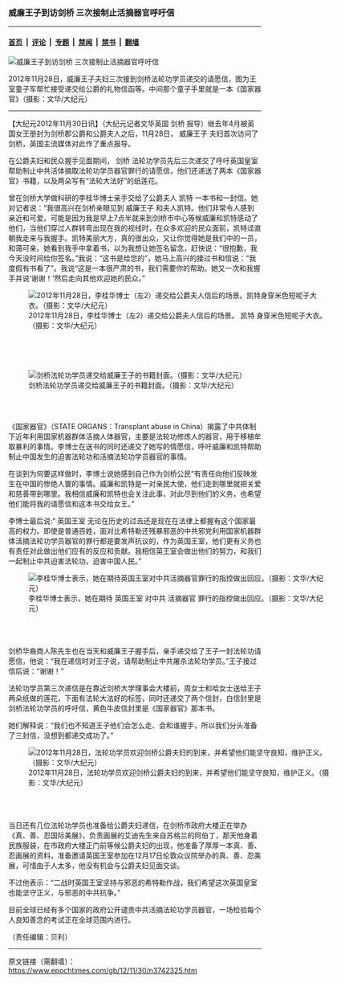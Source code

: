 ### 威廉王子到访剑桥 三次接制止活摘器官呼吁信

---

#### [首页](../../../..?n3742325) &nbsp;|&nbsp; [评论](../../../../../epoch-comment?n3742325) &nbsp;|&nbsp; [专题](../../../../../epoch-special?n3742325) &nbsp;|&nbsp; [禁闻](../../../../../epoch-news?n3742325) &nbsp;|&nbsp; [禁书](../../../../../books?n3742325) &nbsp;|&nbsp; [翻墙](https://github.com/gfw-breaker/nogfw/blob/master/README.md?n3742325)


<div><img alt="威廉王子到访剑桥 三次接制止活摘器官呼吁信" class="attachment-djy_600_400 size-djy_600_400 wp-post-image" src="https://i.epochtimes.com/assets/uploads/2012/11/1211300811451667-600x400.jpg"/>
<div class="caption">
 <p>
  2012年11月28日，威廉王子夫妇三次接到剑桥法轮功学员递交的请愿信，图为王室童子军帮忙接受递交给公爵的礼物信函等。中间那个童子手里就是一本《国家器官》（摄影：文华/大纪元）
 </p>
</div></div><hr/><div class="post_content" id="artbody" itemprop="articleBody">
 <!-- article content begin -->
 <p>
  【大纪元2012年11月30日讯】（大纪元记者文华英国
  <ok href="https://www.epochtimes.com/gb/tag/%E5%89%91%E6%A1%A5.html">
   剑桥
  </ok>
  报导）继去年4月被英国女王册封为剑桥郡公爵和公爵夫人之后，11月28日，
  <ok href="https://www.epochtimes.com/gb/tag/%E5%A8%81%E5%BB%89%E7%8E%8B%E5%AD%90.html">
   威廉王子
  </ok>
  夫妇首次访问了剑桥，英国主流媒体对此作了重点报导。
 </p>
 <p>
  在公爵夫妇和民众握手见面期间，
  <ok href="https://www.epochtimes.com/gb/tag/%E5%89%91%E6%A1%A5.html">
   剑桥
  </ok>
  法轮功学员先后三次递交了呼吁英国皇室帮助制止中共活体摘取法轮功学员器官罪行的请愿信，他们还递送了两本《国家器官》书籍，以及两朵写有“法轮大法好”的纸莲花。
 </p>
 <p>
  曾在剑桥大学做科研的李桂华博士亲手交给了公爵夫人
  <ok href="https://www.epochtimes.com/gb/tag/%E5%87%AF%E7%89%B9.html">
   凯特
  </ok>
  一本书和一封信。她对记者说：“我很高兴在剑桥亲眼见到
  <ok href="https://www.epochtimes.com/gb/tag/%E5%A8%81%E5%BB%89%E7%8E%8B%E5%AD%90.html">
   威廉王子
  </ok>
  和夫人凯特。他们非常令人感到亲近和可爱。可能是因为我是早上7点半就来到剑桥市中心等候威廉和凯特感动了他们，当他们穿过人群转弯出现在我的视线时，在众多欢迎的民众面前，凯特迳直朝我走来与我握手。凯特美丽大方，真的很出众，又让你觉得她是我们中的一员，和蔼可亲。她看到我手中拿着书，以为我想让她签名留念，赶快说：“很抱歉，我今天没时间给你签名。”我说：“这书是给您的”，她马上高兴的接过书和信说：“我度假有书看了”。我说“这是一本很严肃的书，我们需要你的帮助。她又一次和我握手并说‘谢谢！’然后走向其他欢迎她的民众。”
 </p>
 <p>
  <figure aria-describedby="caption-attachment-6650022" class="wp-caption aligncenter" id="attachment_6650022" style="width: 600px">
   <ok href=" https://i.epochtimes.com/assets/uploads/2012/11/1211300815021667-600x450.jpg" rel="noreferrer noopener" target="_blank">
    <img alt="2012年11月28日，李桂华博士（左2）递交给公爵夫人信后的场景。凯特身穿米色短呢子大衣。（摄影：文华/大纪元）" class="size-large wp-image-6650022" src="https://i.epochtimes.com/assets/uploads/2012/11/1211300815021667-600x450.jpg" title="2012年11月28日，李桂华博士（左2）递交给公爵夫人信后的场景。凯特身穿米色短呢子大衣。（摄影：文华/大纪元）"/>
   </ok>
   <br/><figcaption class="wp-caption-text" id="caption-attachment-6650022">
    2012年11月28日，李桂华博士（左2）递交给公爵夫人信后的场景。
    <ok href="https://www.epochtimes.com/gb/tag/%E5%87%AF%E7%89%B9.html">
     凯特
    </ok>
    身穿米色短呢子大衣。（摄影：文华/大纪元）
   </figcaption><br/>
  </figure><br/>
  <br/>
  <figure aria-describedby="caption-attachment-6650035" class="wp-caption aligncenter" id="attachment_6650035" style="width: 600px">
   <ok href=" https://i.epochtimes.com/assets/uploads/2012/11/1211300822021667-600x450.jpg" rel="noreferrer noopener" target="_blank">
    <img alt="剑桥法轮功学员递交给威廉王子的书籍封面。（摄影：文华/大纪元）" class="size-large wp-image-6650035" src="https://i.epochtimes.com/assets/uploads/2012/11/1211300822021667-600x450.jpg" title="剑桥法轮功学员递交给威廉王子的书籍封面。（摄影：文华/大纪元）"/>
   </ok>
   <br/><figcaption class="wp-caption-text" id="caption-attachment-6650035">
    剑桥法轮功学员递交给威廉王子的书籍封面。（摄影：文华/大纪元）
   </figcaption><br/>
  </figure><br/>
 </p>
 <p>
 </p>
 <p>
  《国家器官》（STATE ORGANS：Transplant abuse in China）揭露了中共体制下近年利用国家机器群体活摘人体器官，主要是法轮功修炼人的器官，用于移植牟取暴利的事情。李博士在送书的同时还递交了她写的情愿信，呼吁威廉和凯特帮助制止中国发生的迫害法轮功和活摘法轮功学员器官的事情。
 </p>
 <p>
  在谈到为何要这样做时，李博士说她感到自己作为剑桥公民“有责任向他们反映发生在中国的惨绝人寰的事情。威廉和凯特是一对亲民大使，他们走到哪里就把关爱和慈善带到哪里。我相信威廉和凯特也会关注此事，对此尽到他们的义务，也希望他们能将我的请愿信和这本书交给女王。”
 </p>
 <p>
  李博士最后说:“
  <ok href="https://www.epochtimes.com/gb/tag/%E8%8B%B1%E5%9B%BD%E7%8E%8B%E5%AE%A4.html">
   英国王室
  </ok>
  无论在历史的过去还是现在在法律上都握有这个国家最高的权力。即使是普通百姓，面对比希特勒还残暴邪恶的中共邪党利用国家机器群体活摘法轮功学员器官的罪行都是要发声抗议的，作为英国王室，他们更有义务也有责任对此做出他们应有的反应和贡献。我相信英王室会做出他们的努力，和我们一起制止中共迫害法轮功，迫害中国人民。”
  <br/>
  <figure aria-describedby="caption-attachment-6650047" class="wp-caption aligncenter" id="attachment_6650047" style="width: 600px">
   <ok href=" https://i.epochtimes.com/assets/uploads/2012/11/1211300819001667-600x436.jpg" rel="noreferrer noopener" target="_blank">
    <img alt="李桂华博士表示，她在期待英国王室对中共活摘器官罪行的指控做出回应。（摄影：文华/大纪元）" class="size-large wp-image-6650047" src="https://i.epochtimes.com/assets/uploads/2012/11/1211300819001667-600x436.jpg" title="李桂华博士表示，她在期待英国王室对中共活摘器官罪行的指控做出回应。（摄影：文华/大纪元）"/>
   </ok>
   <br/><figcaption class="wp-caption-text" id="caption-attachment-6650047">
    李桂华博士表示，她在期待
    <ok href="https://www.epochtimes.com/gb/tag/%E8%8B%B1%E5%9B%BD%E7%8E%8B%E5%AE%A4.html">
     英国王室
    </ok>
    对中共
    <ok href="https://www.epochtimes.com/gb/tag/%E6%B4%BB%E6%91%98%E5%99%A8%E5%AE%98.html">
     活摘器官
    </ok>
    罪行的指控做出回应。（摄影：文华/大纪元）
   </figcaption><br/>
  </figure><br/>
  <br/>
  剑桥华裔商人陈先生也在当天和威廉王子握手后，亲手递交给了王子一封法轮功请愿信，他说：“我在递信时对王子说，请帮助制止中共屠杀法轮功学员。”王子接过信后说：“谢谢！”
 </p>
 <p>
  法轮功学员第三次递信是在靠近剑桥大学理事会大楼前，周女士和哈女士送给王子两朵纸做的莲花，下面有法轮大法好的标签，同时还递交了两个信封，白信封里是剑桥法轮功学员的呼吁信，黄色牛皮信封里是《国家器官》那本书。
 </p>
 <p>
  她们解释说：“我们也不知道王子他们会怎么走、会和谁握手，所以我们分头准备了三封信，没想到都递交成功了。”
  <br/>
  <figure aria-describedby="caption-attachment-6650061" class="wp-caption aligncenter" id="attachment_6650061" style="width: 600px">
   <ok href=" https://i.epochtimes.com/assets/uploads/2012/11/1211300808481667-600x450.jpg" rel="noreferrer noopener" target="_blank">
    <img alt="2012年11月28日，法轮功学员欢迎剑桥公爵夫妇的到来，并希望他们能坚守良知，维护正义。（摄影：文华/大纪元）" class="size-large wp-image-6650061" src="https://i.epochtimes.com/assets/uploads/2012/11/1211300808481667-600x450.jpg" title="2012年11月28日，法轮功学员欢迎剑桥公爵夫妇的到来，并希望他们能坚守良知，维护正义。（摄影：文华/大纪元）"/>
   </ok>
   <br/><figcaption class="wp-caption-text" id="caption-attachment-6650061">
    2012年11月28日，法轮功学员欢迎剑桥公爵夫妇的到来，并希望他们能坚守良知，维护正义。（摄影：文华/大纪元）
   </figcaption><br/>
  </figure><br/>
  <br/>
  当日还有几位法轮功学员也准备给公爵夫妇递信，在剑桥市政府大楼正在举办《真、善、忍国际美展》，负责画展的艾迪先生来自苏格兰的阿伯丁，那天他身着民族服装，在市政府大楼正门前等候公爵夫妇的出现，他准备了厚厚一本真、善、忍画展的资料，准备邀请英国王室参加在12月17日伦敦众议院举办的真、善、忍美展，可惜由于人太多，他没有机会与公爵夫妇见面交谈。
 </p>
 <p>
  不过他表示：“二战时英国王室坚持与邪恶的希特勒作战，我们希望这次英国皇室也能坚守正义，与邪恶的中共抗争。”
 </p>
 <p>
  目前全球已经有多个国家的政府公开谴责中共活摘法轮功学员器官，一场检验每个人良知善念的考试正在全球范围内进行。
 </p>
 <p>
  （责任编辑：贝利）
 </p>
 <!-- article content end -->
 <div id="below_article_ad">
 </div>
</div>


---

原文链接（需翻墙）：https://www.epochtimes.com/gb/12/11/30/n3742325.htm